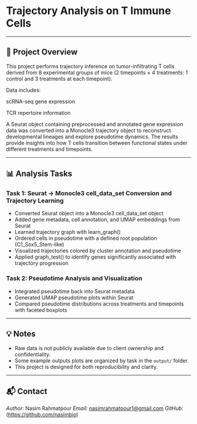 # Trajectory Analysis on T Immune Cells

---

## 📘 Project Overview

This project performs trajectory inference on tumor-infiltrating T cells derived from 8 experimental groups of mice (2 timepoints × 4 treatments: 1 control and 3 treatments at each timepoint).

Data includes:

scRNA-seq gene expression

TCR repertoire information

A Seurat object containing preprocessed and annotated gene expression data was converted into a Monocle3 trajectory object to reconstruct developmental lineages and explore pseudotime dynamics. The results provide insights into how T cells transition between functional states under different treatments and timepoints.

---

## 📊 Analysis Tasks

### **Task 1: Seurat → Monocle3 cell_data_set Conversion and Trajectory Learning**
- Converted Seurat object into a Monocle3 cell_data_set object
- Added gene metadata, cell annotation, and UMAP embeddings from Seurat
- Learned trajectory graph with learn_graph()
- Ordered cells in pseudotime with a defined root population (C1_Sox5_Stem-like)
- Visualized trajectories colored by cluster annotation and pseudotime
- Applied graph_test() to identify genes significantly associated with trajectory progression


### **Task 2: Pseudotime Analysis and Visualization**
- Integrated pseudotime back into Seurat metadata
- Generated UMAP pseudotime plots within Seurat
- Compared pseudotime distributions across treatments and timepoints with faceted boxplots

---

## 💡 Notes

- Raw data is not publicly available due to client ownership and confidentiality.
- Some example outputs plots are organized by task in the `output/` folder.
- This project is designed for both reproducibility and clarity.

---

## 📬 Contact

*Author:* Nasim Rahmatpour 
*Email:* nasimrahmatpour1@gmail.com 
*GitHub:* (https://github.com/nasimbio)
